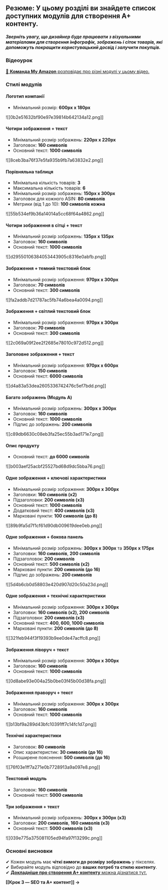 ## **Резюме**: У цьому розділі ви знайдете список доступних модулів для створення A+ контенту.

##### Зверніть увагу, що дизайнер буде працювати з візуальними матеріалами для створення інфографік, зображень і сіток товарів, які допоможуть покращити користувацький досвід і залучити покупців.
### **Відеоурок**

[🎥 **Команда My Amazon** розповідає про різні модулі у цьому відео.](https://www.youtube.com/watch?v=i9L1fC-C_f0)

### **Стилі модулів**
#### **Логотип компанії**

- Мінімальний розмір: **600px x 180px**

![[0b2e51632bf90e97e39814b642134a12.png]]
#### **Чотири зображення + текст**

- Мінімальний розмір зображень: **220px x 220px**
- Заголовок: **160 символів**
- Основний текст: **1000 символів**	

![[8ceb3ba76f37e5fa935b9fb7a63832e2.png]]
#### **Порівняльна таблиця**

- Мінімальна кількість товарів: **3**
- Максимальна кількість товарів: **6**
- Мінімальний розмір зображень: **150px x 300px**
- Заголовок для кожного ASIN: **80 символів**
- Метрики (від 1 до 10): **100 символів кожна**

![[55b534ef9b36a14014a5cc68f64a4862.png]]
#### **Чотири зображення в сітці + текст**

- Мінімальний розмір зображень: **135px x 135px**
- Заголовок: **160 символів**
- Основний текст: **1000 символів**

![[d29550106384053443905c8316e0abfb.png]]
#### **Зображення + темний текстовий блок**

- Мінімальний розмір зображення: **970px x 300px**
- Заголовок: **70 символів**
- Основний текст: **300 символів**

![[fa2addb7d21787ac5fb74a6bea4a0094.png]]
#### **Зображення + світлий текстовий блок**

- Мінімальний розмір зображення: **970px x 300px**
- Заголовок: **70 символів**
- Основний текст: **300 символів**

![[2c069a09f2ee2f2685e78010c972d512.png]]
#### **Заголовне зображення + текст**

- Мінімальний розмір зображення: **970px x 600px**
- Заголовок: **150 символів**
- Основний текст: **6000 символів**

![[d4a83a53dea2605336742476c5ef7bdd.png]]
#### **Багато зображень (Модуль A)**

- Мінімальний розмір зображень: **300px x 300px**
- Заголовок: **160 символів**
- Основний текст: **1000 символів**
- Підпис до зображень: **200 символів**

![[c89db6630c08eb3fa25ec55b3ad171e7.png]]
#### **Опис продукту**

- Основний текст: **до 6000 символів**

![[b003aef25acbf25527bd68d9dc5bba76.png]]
#### **Одне зображення + ключові характеристики**

- Мінімальний розмір зображення: **300px x 300px**
- Заголовки: **160 символів (x2)**
- Підзаголовки: **200 символів (x3)**
- Основний текст: **1000 символів**
- Додатковий текст: **400 символів (x3)**
- Марковані пункти: **100 символів (до 8)**

![[89b9fa5d7f1cf61d90db009619dee0eb.png]]
#### **Одне зображення + бокова панель**

- Мінімальний розмір зображень: **300px x 300px** та **350px x 175px**
- Заголовки: **160 символів**, **200 символів**
- Підзаголовок: **200 символів**
- Основний текст: **500 символів (x2)**
- Марковані пункти: **200 символів (до 16)**
- Підпис до зображень: **200 символів**

![[5d4b6cb0d58803e420d907d20c50a23d.png]]
#### **Одне зображення + технічні характеристики**

- Мінімальний розмір зображення: **300px x 300px**
- Заголовки: **160 символів (x2), 200 символів**
- Підзаголовки: **200 символів (x3)**
- Основний текст: **400, 600, 1000 символів**
- Марковані пункти: **200 символів (до 8)**

![[321feb944f3f19393b9ee0de47acffc8.png]]
#### **Зображення ліворуч + текст**

- Мінімальний розмір зображення: **300px x 300px**
- Заголовок: **160 символів**
- Основний текст: **1000 символів**

![[0d8abe93e004a25b0be03f45b00d38fa.png]]
#### **Зображення праворуч + текст**

- Мінімальний розмір зображення: **300px x 300px**
- Заголовок: **160 символів**
- Основний текст: **1000 символів**

![[b13bf9a289d43bfc10391ff7c14fc1d7.png]]
#### **Технічні характеристики**

- Заголовок: **80 символів**
- Опис характеристик: **30 символів (до 16)**
- Розширене пояснення: **500 символів (до 16)**

![[76f03e1ff7a271e0b7728913a9a097e8.png]]
#### **Текстовий модуль**

- Заголовок: **160 символів**
- Основний текст: **5000 символів**
#### **Три зображення + текст**

- Мінімальний розмір зображень: **300px x 300px (x3)**
- Заголовки: **200 символів**, **160 символів (x3)**
- Основний текст: **5000 символів (x3)**

![[039e775a375081105ed94fa97f13299c.png]]

### **Основні висновки**

✔ Кожен модуль має **чіткі вимоги до розміру зображень** у пікселях.  
✔ Вибирайте модуль відповідно до **ваших потреб та стилю контенту**.  
✔ [**Докладніше про створення A+ контенту** можна дізнатися тут.](https://myamazonguy.com/enhanced-content/enhanced-content-how-to-build-content-on-amazon/)

**[[Крок 3 — SEO та A+ контент]] →**